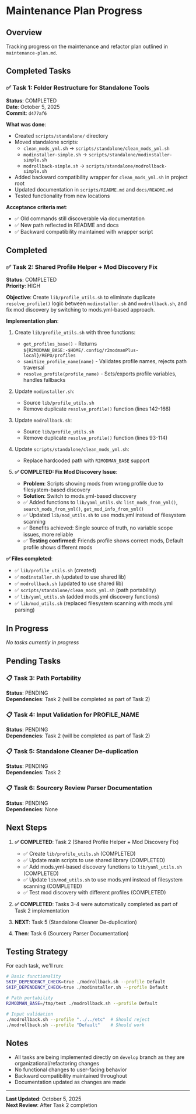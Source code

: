 # Maintenance Plan Progress

## Overview
Tracking progress on the maintenance and refactor plan outlined in `maintenance-plan.md`.

## Completed Tasks

### ✅ Task 1: Folder Restructure for Standalone Tools
**Status**: COMPLETED  
**Date**: October 5, 2025  
**Commit**: `d477af6`

**What was done**:
- Created `scripts/standalone/` directory
- Moved standalone scripts:
  - `clean_mods_yml.sh` → `scripts/standalone/clean_mods_yml.sh`
  - `modinstaller-simple.sh` → `scripts/standalone/modinstaller-simple.sh`
  - `modrollback-simple.sh` → `scripts/standalone/modrollback-simple.sh`
- Added backward compatibility wrapper for `clean_mods_yml.sh` in project root
- Updated documentation in `scripts/README.md` and `docs/README.md`
- Tested functionality from new locations

**Acceptance criteria met**:
- ✅ Old commands still discoverable via documentation
- ✅ New path reflected in README and docs
- ✅ Backward compatibility maintained with wrapper script

## Completed

### ✅ Task 2: Shared Profile Helper + Mod Discovery Fix
**Status**: COMPLETED  
**Priority**: HIGH

**Objective**: Create `lib/profile_utils.sh` to eliminate duplicate `resolve_profile()` logic between `modinstaller.sh` and `modrollback.sh`, and fix mod discovery by switching to mods.yml-based approach.

**Implementation plan**:
1. Create `lib/profile_utils.sh` with three functions:
   - `get_profiles_base()` - Returns `${R2MODMAN_BASE:-$HOME/.config/r2modmanPlus-local}/REPO/profiles`
   - `sanitize_profile_name(name)` - Validates profile names, rejects path traversal
   - `resolve_profile(profile_name)` - Sets/exports profile variables, handles fallbacks

2. Update `modinstaller.sh`:
   - Source `lib/profile_utils.sh`
   - Remove duplicate `resolve_profile()` function (lines 142-166)

3. Update `modrollback.sh`:
   - Source `lib/profile_utils.sh`
   - Remove duplicate `resolve_profile()` function (lines 93-114)

4. Update `scripts/standalone/clean_mods_yml.sh`:
   - Replace hardcoded path with `R2MODMAN_BASE` support

5. **✅ COMPLETED: Fix Mod Discovery Issue**:
   - **Problem**: Scripts showing mods from wrong profile due to filesystem-based discovery
   - **Solution**: Switch to mods.yml-based discovery
   - ✅ Added functions to `lib/yaml_utils.sh`: `list_mods_from_yml()`, `search_mods_from_yml()`, `get_mod_info_from_yml()`
   - ✅ Updated `lib/mod_utils.sh` to use mods.yml instead of filesystem scanning
   - ✅ Benefits achieved: Single source of truth, no variable scope issues, more reliable
   - ✅ **Testing confirmed**: Friends profile shows correct mods, Default profile shows different mods

**✅ Files completed**:
- ✅ `lib/profile_utils.sh` (created)
- ✅ `modinstaller.sh` (updated to use shared lib)
- ✅ `modrollback.sh` (updated to use shared lib)
- ✅ `scripts/standalone/clean_mods_yml.sh` (path portability)
- ✅ `lib/yaml_utils.sh` (added mods.yml discovery functions)
- ✅ `lib/mod_utils.sh` (replaced filesystem scanning with mods.yml parsing)

## In Progress

*No tasks currently in progress*

## Pending Tasks

### 📋 Task 3: Path Portability
**Status**: PENDING  
**Dependencies**: Task 2 (will be completed as part of Task 2)

### 📋 Task 4: Input Validation for PROFILE_NAME
**Status**: PENDING  
**Dependencies**: Task 2 (will be completed as part of Task 2)

### 📋 Task 5: Standalone Cleaner De-duplication
**Status**: PENDING  
**Dependencies**: Task 2

### 📋 Task 6: Sourcery Review Parser Documentation
**Status**: PENDING  
**Dependencies**: None

## Next Steps

1. **✅ COMPLETED**: Task 2 (Shared Profile Helper + Mod Discovery Fix)
   - ✅ Create `lib/profile_utils.sh` (COMPLETED)
   - ✅ Update main scripts to use shared library (COMPLETED)
   - ✅ Add mods.yml-based discovery functions to `lib/yaml_utils.sh` (COMPLETED)
   - ✅ Update `lib/mod_utils.sh` to use mods.yml instead of filesystem scanning (COMPLETED)
   - ✅ Test mod discovery with different profiles (COMPLETED)

2. **✅ COMPLETED**: Tasks 3-4 were automatically completed as part of Task 2 implementation

3. **NEXT**: Task 5 (Standalone Cleaner De-duplication)

4. **Then**: Task 6 (Sourcery Parser Documentation)

## Testing Strategy

For each task, we'll run:
```bash
# Basic functionality
SKIP_DEPENDENCY_CHECK=true ./modrollback.sh --profile Default
SKIP_DEPENDENCY_CHECK=true ./modinstaller.sh --profile Default

# Path portability
R2MODMAN_BASE=/tmp/test ./modrollback.sh --profile Default

# Input validation
./modrollback.sh --profile "../../etc"  # Should reject
./modrollback.sh --profile "Default"    # Should work
```

## Notes

- All tasks are being implemented directly on `develop` branch as they are organizational/refactoring changes
- No functional changes to user-facing behavior
- Backward compatibility maintained throughout
- Documentation updated as changes are made

---

**Last Updated**: October 5, 2025  
**Next Review**: After Task 2 completion
